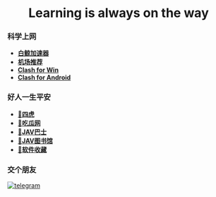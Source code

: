 <h1 align="center">Learning is always on the way</h1>

### 科学上网
- **[白鲸加速器](https://www.bjch123.com/?mid=3002)**
- **[机场推荐](https://github.com/hwanz/SSR-V2ray-Trojan-vpn)**
- **[Clash for Win](https://github.com/Fndroid/clash_for_windows_pkg/releases)**
- **[Clash for Android](https://github.com/Kr328/ClashForAndroid/releases/download/v2.5.12/cfa-2.5.12-premium-universal-release.apk)**

### 好人一生平安
- **[🐅四虎](http://Cc77ll.Com)**
- **[🍉吃瓜网](https://github.com/51chigua/)**
- **[🚌JAV巴士](https://www.javbus.lol)**
- **[🏫JAV图书馆](https://www.d67b.com/)**
- **[🛒软件收藏](https://github.com/51kanpian/51kanpian/blob/main/001/app.md)**
### 交个朋友
 [![telegram](https://user-images.githubusercontent.com/128218225/226099755-9340f4e0-ff3b-476a-9fb1-02d951cda2b0.png)](http://t.me/whaogx) &emsp;
